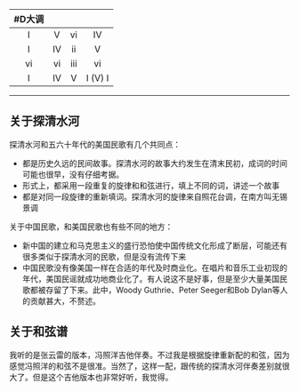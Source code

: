 | #D大调 |  |  |  |
|:-:|:-:|:-:|:-:|
| I  | V  | vi  | IV  |
| I  | IV  | ii  | V  |
| vi  | vi  | iii  | vi  |
| I  | IV  | V  | I (V) I  |

---

## 关于探清水河
探清水河和五六十年代的美国民歌有几个共同点：
- 都是历史久远的民间故事。探清水河的故事大约发生在清末民初，成词的时间可能也很早，没有仔细考据。
- 形式上，都采用一段重复的旋律和和弦进行，填上不同的词，讲述一个故事
- 都是对同一段旋律的重新填词。探清水河的旋律来自照花台调，在南方叫无锡景调

关于中国民歌，和美国民歌也有些不同的地方：
- 新中国的建立和马克思主义的盛行恐怕使中国传统文化形成了断层，可能还有很多类似于探清水河的民歌，但是没有流传下来
- 中国民歌没有像美国一样在合适的年代及时商业化。在唱片和音乐工业初现的年代，美国民谣就成功地商业化了。有人说这不是好事，但是至少大量美国民歌都被存留了下来。此中，Woody Guthrie、Peter Seeger和Bob Dylan等人的贡献甚大，不赘述。

## 关于和弦谱
我听的是张云雷的版本，冯照洋吉他伴奏。不过我是根据旋律重新配的和弦，因为感觉冯照洋的和弦不是很准。当然了，这样一配，跟传统的探清水河伴奏差别就很大了。但是这个吉他版本也非常好听，我觉得。
